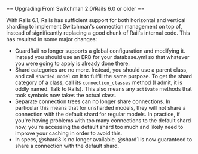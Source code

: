 == Upgrading From Switchman 2.0/Rails 6.0 or older ==

With Rails 6.1, Rails has sufficient support for both horizontal and vertical
sharding to implement Switchman's connection management on top of, instead
of significantly replacing a good chunk of Rail's internal code. This has
resulted in some major changes:
 * GuardRail no longer supports a global configuration and modifying it.
   Instead you should use an ERB for your database.yml so that whatever
   you were going to apply is already done there.
 * Shard categories are no more. Instead, you should use a parent class,
   and call `sharded_model` on it to fulfill the same purpose. To get the
   shard category of a class, call its `connection_classes` method (I admit,
   it is oddly named. Talk to Rails). This also means any `activate` methods
   that took symbols now takes the actual class.
 * Separate connection trees can no longer share connections. In particular
   this means that for unsharded models, they will not share a connection
   with the default shard for regular models. In practice, if you're having
   problems with too many connections to the default shard now, you're
   accessing the default shard too much and likely need to improve your
   caching in order to avoid this.
 * In specs, @shard3 is no longer available. @shard1 is now guaranteed to
   share a connection with the default shard.
